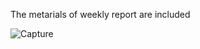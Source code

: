 The metarials of weekly report are included


![Capture](https://user-images.githubusercontent.com/40708416/114489443-bc413a80-9c45-11eb-99a7-5829056518bf.PNG)
